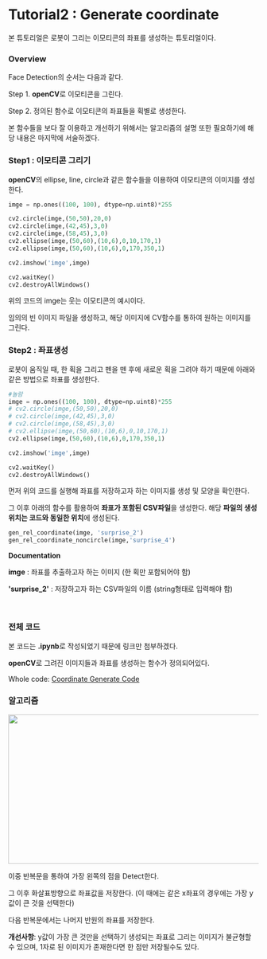 

# Tutorial2 : Generate coordinate

본 튜토리얼은 로봇이 그리는 이모티콘의 좌표를 생성하는 튜토리얼이다.

### Overview

Face Detection의 순서는 다음과 같다.

Step 1. **openCV**로 이모티콘을 그린다.

Step 2. 정의된 함수로 이모티콘의 좌표들을 획별로 생성한다.

본 함수들을 보다 잘 이용하고 개선하기 위해서는 알고리즘의 설명 또한 필요하기에 해당 내용은 마지막에 서술하겠다.




### Step1 : 이모티콘 그리기
**openCV**의 ellipse, line, circle과 같은 함수들을 이용하여 이모티콘의 이미지를 생성한다.

```python
imge = np.ones((100, 100), dtype=np.uint8)*255 

cv2.circle(imge,(50,50),20,0)
cv2.circle(imge,(42,45),3,0)
cv2.circle(imge,(58,45),3,0)
cv2.ellipse(imge,(50,60),(10,6),0,10,170,1)
cv2.ellipse(imge,(50,60),(10,6),0,170,350,1)

cv2.imshow('imge',imge)

cv2.waitKey()
cv2.destroyAllWindows()
```

위의 코드의 imge는 웃는 이모티콘의 예시이다.

임의의 빈 이미지 파일을 생성하고, 해당 이미지에 CV함수를 통하여 원하는 이미지를 그린다.



### Step2 : 좌표생성
로봇이 움직일 때, 한 획을 그리고 펜을 뗀 후에 새로운 획을 그려야 하기 때문에 아래와 같은 방법으로 좌표를 생성한다.

```python
#놀람
imge = np.ones((100, 100), dtype=np.uint8)*255 
# cv2.circle(imge,(50,50),20,0)
# cv2.circle(imge,(42,45),3,0)
# cv2.circle(imge,(58,45),3,0)
# cv2.ellipse(imge,(50,60),(10,6),0,10,170,1)
cv2.ellipse(imge,(50,60),(10,6),0,170,350,1)

cv2.imshow('imge',imge)

cv2.waitKey()
cv2.destroyAllWindows()
```

먼저 위의 코드를 실행해 좌표를 저장하고자 하는 이미지를 생성 및 모양을 확인한다.

그 이후 아래의 함수를 활용하여 **좌표가 포함된 CSV파일**을 생성한다. 해당 **파일의 생성위치는 코드와 동일한 위치**에 생성된다.

```python
gen_rel_coordinate(imge, 'surprise_2')
gen_rel_coordinate_noncircle(imge,'surprise_4')
```

**Documentation**

**imge** : 좌표를 추출하고자 하는 이미지 (한 획만 포함되어야 함)

**'surprise_2'** : 저장하고자 하는 CSV파일의 이름 (string형태로 입력해야 함)

<br/>

### 전체 코드

본 코드는 **.ipynb**로 작성되었기 때문에 링크만 첨부하겠다.

**openCV**로 그려진 이미지들과 좌표를 생성하는 함수가 정의되어있다.

Whole code: [Coordinate Generate Code](https://github.com/jw-park-980508/Digital-Twin-Automation/blob/main/Automation/source/Coordinate%20Generator.ipynb)



### 알고리즘

<img src="https://user-images.githubusercontent.com/84506968/173517584-9b43627b-a9da-45db-9ad8-1ea704f44768.png" width="600" height="300"/>
</p>	
이중 반복문을 통하여 가장 왼쪽의 점을 Detect한다.

그 이후 화살표방향으로 좌표값을 저장한다. (이 때에는 같은 x좌표의 경우에는 가장 y값이 큰 것을 선택한다)

다음 반복문에서는 나머지 반원의 좌표를 저장한다.

**개선사항**: y값이 가장 큰 것만을 선택하기 생성되는 좌표로 그리는 이미지가 불균형할 수 있으며, 1자로 된 이미지가 존재한다면 한 점만 저장될수도 있다.